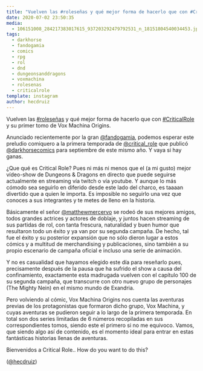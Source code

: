 ```yaml
---
title: "Vuelven las #roleseñas y qué mejor forma de hacerlo que con #CriticalRole y su primer tomo de Vox Machina Origins"
date: 2020-07-02 23:50:35
media: 
  - 106151008_284217383017615_937203292479792531_n_18151804540034453.jpg
tags: 
  - darkhorse
  - fandogamia
  - comics
  - rpg
  - rol
  - dnd
  - dungeonsanddragons
  - voxmachina
  - rolesenas
  - criticalrole
template: instagram
author: hecdruiz
---
```


Vuelven las [#roleseñas](/tags/rolesenas) y qué mejor forma de hacerlo que con [#CriticalRole](/tags/criticalrole) y su primer tomo de Vox Machina Origins.


Anunciado recientemente por la gran [@fandogamia](https://instagram.com/fandogamia), podemos esperar este preludio comiquero a la primera temporada de [@critical_role](https://instagram.com/critical_role) que publicó [@darkhorsecomics](https://instagram.com/darkhorsecomics) para septiembre de este mismo año. Y vaya si hay ganas.


¿Que qué es Critical Role? Pues ni más ni menos que el (a mi gusto) mejor vídeo-show de Dungeons & Dragons en directo que puede seguirse actualmente en streaming vía twitch o vía youtube. Y aunque lo más cómodo sea seguirlo en diferido desde este lado del charco, es taaaan divertido que a quien le importa. Es imposible no seguirlo una vez que conoces a sus integrantes y te metes de lleno en la historia.


Básicamente el señor [@matthewmercervo](https://instagram.com/matthewmercervo) se rodeó de sus mejores amigos, todos grandes actrices y actores de doblaje, y juntos hacen streaming de sus partidas de rol, con tanta frescura, naturalidad y buen humor que resultaron todo un éxito y ya van por su segunda campaña. De hecho, tal fue el éxito y su posterior expansión que no sólo dieron lugar a estos cómics y a multitud de merchandising y publicaciones, sino también a su propio escenario de campaña oficial e incluso una serie de animación.


Y no es casualidad que hayamos elegido este día para reseñarlo pues, precisamente después de la pausa que ha sufrido el show a causa del confinamiento, exactamente esta madrugada vuelven con el capítulo 100 de su segunda campaña, que transcurre con otro nuevo grupo de personajes (The Mighty Nein) en el mismo mundo de Exandria.


Pero volviendo al cómic, Vox Machina Origins nos cuenta las aventuras previas de los protagonistas que formaron dicho grupo, Vox Machina,  y cuyas aventuras se pudieron seguir a lo largo de la primera temporada. En total son dos series limitadas de 6 números recopiladas en sus correspondientes tomos, siendo este el primero si no me equivoco. Vamos, que siendo algo así de contenido, es el momento ideal para entrar en estas fantásticas historias llenas de aventuras.


Bienvenidos a Critical Role.. How do you want to do this?


([@hecdruiz](https://instagram.com/hecdruiz))
